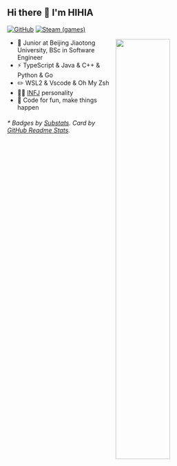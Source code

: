 ## Hi there 👋 I'm HIHIA

[![GitHub](https://img.shields.io/badge/dynamic/json?logo=github&label=GitHub+Followers&labelColor=282c34&color=181717&query=%24.data.totalSubs&url=https%3A%2F%2Fapi.spencerwoo.com%2Fsubstats%2F%3Fsource%3Dgithub%26queryKey%3DYTGhost&longCache=true)](https://github.com/YTGhost)
[![Steam (games)](https://img.shields.io/badge/dynamic/json?logo=steam&label=Steam&labelColor=134375&suffix=+Games&color=0b1a37&query=%24.data.totalSubs&url=https%3A%2F%2Fapi.spencerwoo.com%2Fsubstats%2F%3Fsource%3DsteamGames%26queryKey%3D76561198097035806&longCache=true)](https://steamcommunity.com/profiles/76561198097035806/)


[<img align="right" width="50%" src="https://github-readme-stats-blue-nu.vercel.app/api?username=YTGhost&count_private=true&show_icons=true">](https://github.com/YTGhost/github-readme-stats)

- 🏫 Junior at Beijing Jiaotong University, BSc in Software Engineer
- ⚡ TypeScript & Java & C++ & Python & Go
- ✏️ WSL2 & Vscode & Oh My Zsh 
- 👨‍🔬 [INFJ](https://www.16personalities.com/infj-personality) personality
- 💬 Code for fun, make things happen

<h6>* Badges by <a href="https://github.com/spencerwooo/Substats" target="_blank">Substats</a>. Card by <a href="https://github-readme-stats.vercel.app/" target="_blank">GitHub Readme Stats</a>.</h6>
